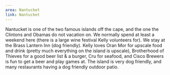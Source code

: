 ```yaml
---
area: Nantucket
link: Nantucket
---
```


Nantucket is one of the two famous islands off the cape, and the one the Clintons and Obamas do not vacation on.  We normally spend at least a weekend here (there is a large wine festival Kelly volunteers for).  We stay at the Brass Lantern Inn (dog friendly).  Kelly loves Oran Mor for upscale food and drink (pretty much everything on the island is upscale), Brotherhood of Thieves for a good beer list & a burger, Cru for seafood, and Cisco Brewers is fun to get a beer and play games at.  The island is very dog friendly, and many restaurants having a dog friendly outdoor patio.  

